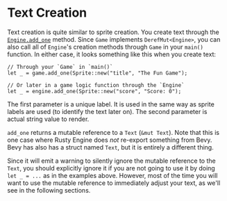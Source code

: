# Text Creation

Text creation is quite similar to sprite creation. You create text through the [`Engine.add_one`](400-engine.md) method. Since `Game` implements `DerefMut<Engine>`, you can also call all of `Engine`'s creation methods through `Game` in your `main()` function. In either case, it looks something like this when you create text:

```rust,ignored
// Through your `Game` in `main()`
let _ = game.add_one(Sprite::new("title", "The Fun Game");

// Or later in a game logic function through the `Engine`
let _ = engine.add_one(Sprite::new("score", "Score: 0");
```

The first parameter is a unique label. It is used in the same way as sprite labels are used (to identify the text later on). The second parameter is actual string value to render.

`add_one` returns a mutable reference to a `Text` (`&mut Text`). Note that this is one case where Rusty Engine does _not_ re-export something from Bevy. Bevy has also has a struct named `Text`, but it is entirely a different thing.

Since it will emit a warning to silently ignore the mutable reference to the `Text`, you should explicitly ignore it if you are not going to use it by doing `let _ = ...` as in the examples above. However, most of the time you will want to use the mutable reference to immediately adjust your text, as we'll see in the following sections.
